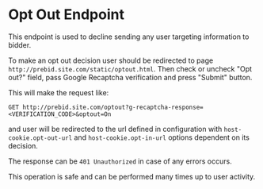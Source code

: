 # Opt Out Endpoint

This endpoint is used to decline sending any user targeting information to bidder.

To make an opt out decision user should be redirected to page `http://prebid.site.com/static/optout.html`.
Then check or uncheck "Opt out?" field, pass Google Recaptcha verification and press "Submit" button.

This will make the request like:

`GET http://prebid.site.com/optout?g-recaptcha-response=<VERIFICATION_CODE>&optout=On`

and user will be redirected to the url defined in configuration 
with `host-cookie.opt-out-url` and `host-cookie.opt-in-url` options dependent on its decision.

The response can be `401 Unauthorized` in case of any errors occurs.

This operation is safe and can be performed many times up to user activity.
